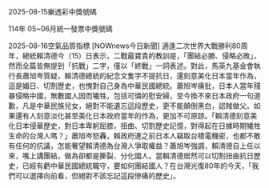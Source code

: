 
2025-08-15樂透彩中獎號碼

                                
114年 05~06月統一發票中獎號碼
                             
2025-08-16空氣品質指標
                              [NOWnews今日新聞] 適逢二次世界大戰勝利80周年，總統賴清德今（15）日表示，二戰最寶貴的教訓是，「團結必勝、侵略必敗」，然而全篇皆無提到「抗戰」二字，僅以「終戰」一詞表述。對此，馬英九基金會執行長蕭旭岑質疑，賴清德總統的紀念文隻字不提抗日，還刻意美化日本當年作為，這是媚日、切割歷史，也愧對自己身為中華民國總統。蕭旭岑痛批，日本人當年殘暴侵略中國，無數國人因而犧牲，包括可憐的慰安婦，至今換不來日本政府一句道歉，凡是中華民族兒女，絕對不能遺忘這段歷史，更不能顛倒黑白，認賊做父。如果還有人刻意淡化甚至美化日本政府當年的作為，更加不可原諒。「賴清德刻意美化日本侵華歷史，對日本卑躬屈膝，扭曲、切割歷史記憶，對得起在日據時期犧牲生命的台灣人嗎？」蕭旭岑怒轟，賴政府連之前日本人竊取台積電機密，也都不敢有任何的抗議，怎能奢望賴清德為台灣人爭取權益？蕭旭岑強調，賴清德自上任以來，嘴上講團結，做為卻都是撕裂、分化國人。當賴清德居然可以切割扭曲抗日歷史，已經有虧中華民國總統職守，要如何團結國人？在台灣光復80年的今天，「我們可以選擇向前看，但絕對不該忘記這段慘痛的歷史」。